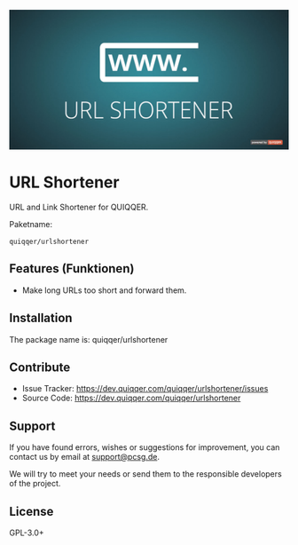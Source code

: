 ![URL Shortener](bin/images/Readme.jpg)

URL Shortener
========

URL and Link Shortener for QUIQQER.

Paketname:

    quiqqer/urlshortener


Features (Funktionen)
--------

- Make long URLs too short and forward them.


Installation
------------

The package name is: quiqqer/urlshortener


Contribute
----------

- Issue Tracker: https://dev.quiqqer.com/quiqqer/urlshortener/issues
- Source Code: https://dev.quiqqer.com/quiqqer/urlshortener


Support
-------

If you have found errors, wishes or suggestions for improvement,
you can contact us by email at support@pcsg.de.

We will try to meet your needs or send them to the responsible developers
of the project.


License
-------

GPL-3.0+
